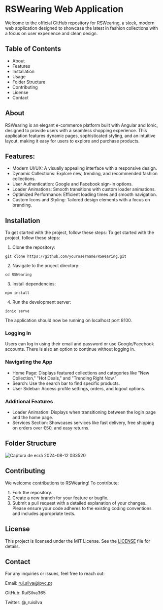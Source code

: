 # RSWearing Web Application
Welcome to the official GitHub repository for RSWearing, a sleek, modern web application designed to showcase the latest in fashion collections with a focus on user experience and clean design.
## Table of Contents
- About
- Features
- Installation
- Usage
- Folder Structure
- Contributing
- License
- Contact

## About
RSWearing is an elegant e-commerce platform built with Angular and Ionic, designed to provide users with a seamless shopping experience. This application features dynamic pages, sophisticated styling, and an intuitive layout, making it easy for users to explore and purchase products.

## Features:
- Modern UI/UX: A visually appealing interface with a responsive design.
- Dynamic Collections: Explore new, trending, and recommended fashion collections.
- User Authentication: Google and Facebook sign-in options.
- Loader Animations: Smooth transitions with custom loader animations.
- Optimized Performance: Efficient loading times and smooth navigation.
- Custom Icons and Styling: Tailored design elements with a focus on branding.

## Installation
To get started with the project, follow these steps:
To get started with the project, follow these steps:

1. Clone the repository:
```
git clone https://github.com/yourusername/RSWearing.git
```
2. Navigate to the project directory:
```
cd RSWearing
```
3. Install dependencies:
```
npm install
```
4. Run the development server:
```
ionic serve
```
The application should now be running on localhost port 8100.

### Logging In
Users can log in using their email and password or use Google/Facebook accounts. There is also an option to continue without logging in.

### Navigating the App
- Home Page: Displays featured collections and categories like "New Collection," "Hot Deals," and "Trending Right Now."
- Search: Use the search bar to find specific products.
- User Sidebar: Access profile settings, orders, and logout options.
### Additional Features
- Loader Animation: Displays when transitioning between the login page and the home page.
- Services Section: Showcases services like fast delivery, free shipping on orders over €50, and easy returns.

## Folder Structure
![Captura de ecrã 2024-08-12 033520](https://github.com/user-attachments/assets/eeb22677-20c2-46c6-ae05-b0301ec46629)


## Contributing
We welcome contributions to RSWearing! To contribute:

1. Fork the repository.
2. Create a new branch for your feature or bugfix.
3. Submit a pull request with a detailed explanation of your changes.
Please ensure your code adheres to the existing coding conventions and includes appropriate tests.

## License
This project is licensed under the MIT License. See the [LICENSE](LICENSE) file for details.

## Contact
For any inquiries or issues, feel free to reach out:

Email: rui.silva@ipvc.pt 

GitHub: RuiSilva365

Twitter: @_ruisilva
